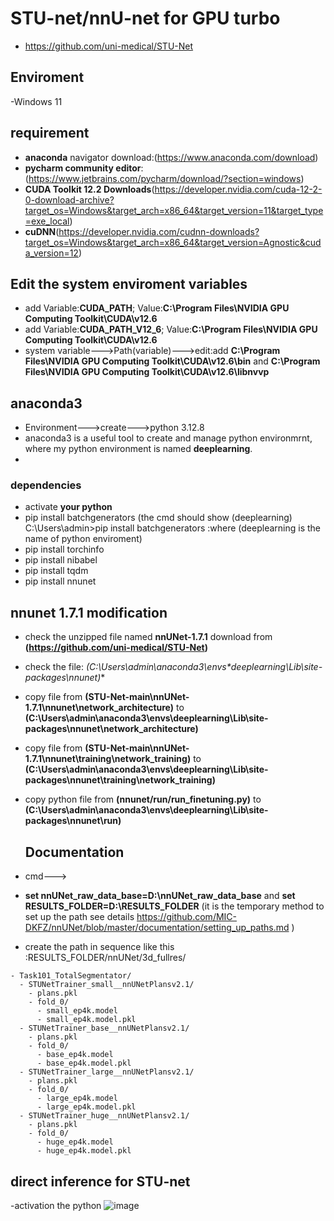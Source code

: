 # STU-net/nnU-net for GPU turbo
- https://github.com/uni-medical/STU-Net

## Enviroment
-Windows 11

## requirement
- **anaconda** navigator download:(https://www.anaconda.com/download)
- **pycharm community editor**:(https://www.jetbrains.com/pycharm/download/?section=windows)
- **CUDA Toolkit 12.2 Downloads**(https://developer.nvidia.com/cuda-12-2-0-download-archive?target_os=Windows&target_arch=x86_64&target_version=11&target_type=exe_local)
- **cuDNN**(https://developer.nvidia.com/cudnn-downloads?target_os=Windows&target_arch=x86_64&target_version=Agnostic&cuda_version=12)


## Edit the system enviroment variables
- add Variable:**CUDA_PATH**; Value:**C:\Program Files\NVIDIA GPU Computing Toolkit\CUDA\v12.6**
- add Variable:**CUDA_PATH_V12_6**; Value:**C:\Program Files\NVIDIA GPU Computing Toolkit\CUDA\v12.6**
- system variable--->Path(variable)--->edit:add **C:\Program Files\NVIDIA GPU Computing Toolkit\CUDA\v12.6\bin** and **C:\Program Files\NVIDIA GPU Computing Toolkit\CUDA\v12.6\libnvvp**


## anaconda3
- Environment--->create--->python 3.12.8
- anaconda3 is a useful tool to create and manage python environmrnt, where my python environment is named **deeplearning**.
- 
### dependencies
- activate **your python**
- pip install batchgenerators (the cmd should show (deeplearning) C:\Users\admin>pip install batchgenerators :where (deeplearning is the name of python enviroment)
- pip install torchinfo
- pip install nibabel
- pip install tqdm
- pip install nnunet

## nnunet 1.7.1 modification 
- check the unzipped file named **nnUNet-1.7.1** download from **(https://github.com/uni-medical/STU-Net)**

- check the file: **(C:\Users\admin\anaconda3\envs\**deeplearning**\Lib\site-packages\nnunet)**

- copy file from **(STU-Net-main\nnUNet-1.7.1\nnunet\network_architecture)** to **(C:\Users\admin\anaconda3\envs\deeplearning\Lib\site-packages\nnunet\network_architecture)**

- copy file from **(STU-Net-main\nnUNet-1.7.1\nnunet\training\network_training)** to **(C:\Users\admin\anaconda3\envs\deeplearning\Lib\site-packages\nnunet\training\network_training)**
  
- copy python file from **(nnunet/run/run_finetuning.py)** to **(C:\Users\admin\anaconda3\envs\deeplearning\Lib\site-packages\nnunet\run)**
  ## Documentation
- cmd--->
- **set nnUNet_raw_data_base=D:\nnUNet_raw_data_base** and **set RESULTS_FOLDER=D:\RESULTS_FOLDER** (it is the temporary method to set up the path see details https://github.com/MIC-DKFZ/nnUNet/blob/master/documentation/setting_up_paths.md )
  
- create the path in sequence like this :RESULTS_FOLDER/nnUNet/3d_fullres/

```
- Task101_TotalSegmentator/
  - STUNetTrainer_small__nnUNetPlansv2.1/
    - plans.pkl
    - fold_0/
      - small_ep4k.model
      - small_ep4k.model.pkl
  - STUNetTrainer_base__nnUNetPlansv2.1/
    - plans.pkl
    - fold_0/
      - base_ep4k.model
      - base_ep4k.model.pkl
  - STUNetTrainer_large__nnUNetPlansv2.1/
    - plans.pkl
    - fold_0/
      - large_ep4k.model
      - large_ep4k.model.pkl
  - STUNetTrainer_huge__nnUNetPlansv2.1/
    - plans.pkl
    - fold_0/
      - huge_ep4k.model
      - huge_ep4k.model.pkl
```

## direct inference for STU-net

-activation the python 
![image](https://github.com/user-attachments/assets/0b91be1e-41e3-4da3-93c1-9895effae367)





